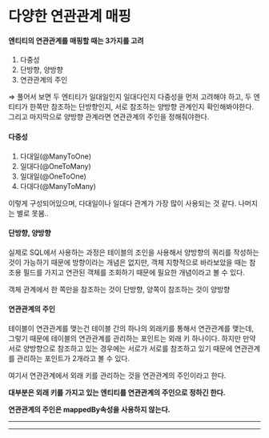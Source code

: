 # 다양한 연관관계 매핑

#### 엔티티의 연관관계를 매핑할 때는 3가지를 고려

1. 다중성
2. 단방향, 양방향
3. 연관관계의 주인

⇒ 풀어서 보면 두 엔티티가 일대일인지 일대다인지 다중성을 먼저 고려해야 하고, 두 엔티티가 한쪽만 참조하는 단방향인지, 서로 참조하는 양방향 관계인지 확인해봐야한다. 그리고 마지막으로 양방향 관계라면 연관관계의 주인을 정해줘야한다.

#### 다중성

1. 다대일(@ManyToOne)
2. 일대다(@OneToMany)
3. 일대일(@OneToOne)
4. 다대다(@ManyToMany)

이렇게 구성되어있으며, 다대일이나 일대다 관계가 가장 많이 사용되는 것 같다. 나머지는 별로 못봄..

#### 단방향, 양방향

실제로 SQL에서 사용하는 과정은 테이블의 조인을 사용해서 양방향의 쿼리를 작성하는 것이 가능하기 때문에 방향이라는 개념은 없지만, 객체 지향적으로 바라보았을 때는 참조용 필드를 가지고 연관된 객체를 조회하기 때문에 필요한 개념이라고 볼 수 있다.

객체 관계에서 한 쪽만을 참조하는 것이 단방향, 양쪽이 참조하는 것이 양방향

#### 연관관계의 주인

테이블이 연관관계를 맺는건 테이블 간의 하나의 외래키를 통해서 연관관계를 맺는데, 그렇기 때문에 테이블의 연관관계를 관리하는 포인트는 외래 키 하나이다. 하지만 만약 서로 양방향으로 참조하고 있는 경우에는 서로가 서로를 참조하고 있기 때문에 연관관계를 관리하는 포인트가 2개라고 볼 수 있다.

여기서 연관관계에서 외래 키를 관리하는 것을 연관관계의 주인이라고 한다.

**대부분은 외래 키를 가지고 있는 엔티티를 연관관계의 주인으로 정하긴 한다.**

**연관관계의 주인은 mappedBy속성을 사용하지 않는다.**

****

****

<br><br><br><br><br><br><br><br><br><br>



